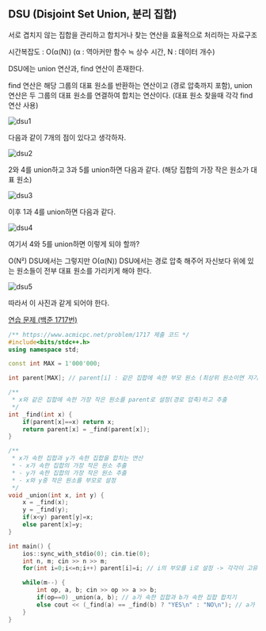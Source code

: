 ## DSU (Disjoint Set Union, 분리 집합)
서로 겹치지 않는 집합을 관리하고 합치거나 찾는 연산을 효율적으로 처리하는 자료구조

시간복잡도 : O(α(N)) (α : 역아커만 함수 ≒ 상수 시간, N : 데이터 개수)

DSU에는 union 연산과, find 연산이 존재한다.

find 연산은 해당 그룹의 대표 원소를 반환하는 연산이고 (경로 압축까지 포함), union 연산은 두 그룹의 대표 원소를 연결하여 합치는 연산이다. (대표 원소 찾을때 각각 find 연산 사용)

![dsu1](https://github.com/user-attachments/assets/ef5d71ec-8a42-4c79-ac39-b09bdf15d4f9)

다음과 같이 7개의 점이 있다고 생각하자.

![dsu2](https://github.com/user-attachments/assets/b4cc5855-b735-46b1-b5bf-6e2565b5de23)

2와 4를 union하고 3과 5를 union하면 다음과 같다. (해당 집합의 가장 작은 원소가 대표 원소)

![dsu3](https://github.com/user-attachments/assets/39a27eba-708e-454a-80c5-bf9ddb7cb48a)

이후 1과 4를 union하면 다음과 같다.

![dsu4](https://github.com/user-attachments/assets/2f3b7b8c-5916-4ef3-a3f3-993c1f20cc14)

여기서 4와 5를 union하면 이렇게 되야 할까?

O(N²) DSU에서는 그렇지만 O(α(N)) DSU에서는 경로 압축 해주어 자신보다 위에 있는 원소들이 전부 대표 원소를 가리키게 해야 한다.

![dsu5](https://github.com/user-attachments/assets/610f8f03-4877-4996-9ef1-9bb41573ffb3)

따라서 이 사진과 같게 되어야 한다.

[연습 문제 (백준 1717번)](https://www.acmicpc.net/problem/1717)

``` c++
/** https://www.acmicpc.net/problem/1717 제출 코드 */
#include<bits/stdc++.h>
using namespace std;

const int MAX = 1'000'000;

int parent[MAX]; // parent[i] : 같은 집합에 속한 부모 원소 (최상위 원소이면 자기 자신)

/** 
 * x와 같은 집합에 속한 가장 작은 원소를 parent로 설정(경로 압축)하고 추출
 */
int _find(int x) {
    if(parent[x]==x) return x;
    return parent[x] = _find(parent[x]);
}

/** 
 * x가 속한 집합과 y가 속한 집합을 합치는 연산
 * - x가 속한 집합의 가장 작은 원소 추출
 * - y가 속한 집합의 가장 작은 원소 추출
 * - x와 y중 작은 원소를 부모로 설정
 */
void _union(int x, int y) {
    x = _find(x);
    y = _find(y);
    if(x<y) parent[y]=x;
    else parent[x]=y;
}

int main() {
    ios::sync_with_stdio(0); cin.tie(0);
    int n, m; cin >> n >> m;
    for(int i=0;i<=n;i++) parent[i]=i; // i의 부모를 i로 설정 -> 각각이 고유의 집합이 됨

    while(m--) {
        int op, a, b; cin >> op >> a >> b;
        if(op==0) _union(a, b); // a가 속한 집합과 b가 속한 집합 합치기
        else cout << (_find(a) == _find(b) ? "YES\n" : "NO\n"); // a가 속한 집합의 가장 작은 원소와 b가 속한 집합의 가장 작은 원소가 같은지 확인
    }
}
```
